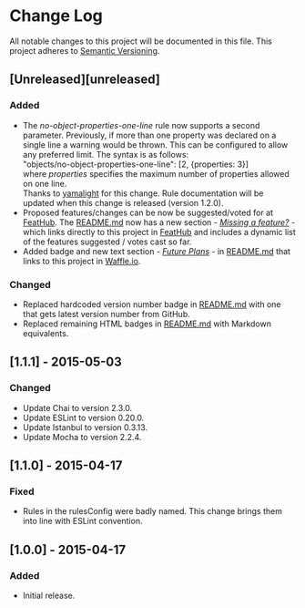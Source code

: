 # Change Log
All notable changes to this project will be documented in this file.
This project adheres to [Semantic Versioning](http://semver.org/).

## [Unreleased][unreleased]
### Added
- The _no-object-properties-one-line_ rule now supports a second parameter. Previously, if more than one property was declared on a single line a warning would be thrown. This can be configured to allow any preferred limit. The syntax is as follows:  
"objects/no-object-properties-one-line": [2, {properties: 3}]    
where _properties_ specifies the maximum number of properties allowed on one line.  
Thanks to [yamalight](https://github.com/yamalight) for this change. Rule documentation will be updated when this change is released (version 1.2.0).
- Proposed features/changes can be now be suggested/voted for at [FeatHub](http://feathub.com/davidwaterston/eslint-plugin-objects). The [README.md](https://github.com/davidwaterston/eslint-plugin-objects/blob/master/README.md) now has a new section - [_Missing a feature?_](https://github.com/davidwaterston/eslint-plugin-objects#missing-a-feature) - which links directly to this project in [FeatHub](http://feathub.com/davidwaterston/eslint-plugin-objects) and includes a dynamic list of the features suggested / votes cast so far.
- Added badge and new text section - [_Future Plans_](https://github.com/davidwaterston/eslint-plugin-objects#future-plans) - in [README.md](https://github.com/davidwaterston/eslint-plugin-objects/blob/master/README.md) that links to this project in [Waffle.io](https://waffle.io/davidwaterston/eslint-plugin-objects).

### Changed
- Replaced hardcoded version number badge in [README.md](https://github.com/davidwaterston/eslint-plugin-objects/blob/master/README.md) with one that gets latest version number from GitHub.
- Replaced remaining HTML badges in [README.md](https://github.com/davidwaterston/eslint-plugin-objects/blob/master/README.md) with Markdown equivalents.


## [1.1.1] - 2015-05-03

### Changed
- Update Chai to version 2.3.0.
- Update ESLint to version 0.20.0.
- Update Istanbul to version 0.3.13.
- Update Mocha to version 2.2.4.


## [1.1.0] - 2015-04-17

### Fixed
- Rules in the rulesConfig were badly named. This change brings them into line with ESLint convention.


## [1.0.0] - 2015-04-17

### Added
- Initial release.
